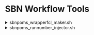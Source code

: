 # SBN Workflow Tools

<details>
  <summary>sbnpoms_wrapperfcl_maker.sh</summary>
  
  Purpose: Make an empty wrapper fcl file.<br>
  <br>
  Usage: sbnpoms_wrapperfcl_maker.sh [options]<br>
  <br>
  Options:<br>
  <br>
  -h|-?|--help        - Print help message.<br>
  --fclname <fcl>     - Wrapped fcl file.<br>
  --wrappername <fcl> - Wrapper fcl file.<br>
  
</details>

<details>
  <summary>sbnpoms_runnumber_injector.sh</summary>
  
  Purpose: Append run and subrun overrides to fcl file.<br>
           Subrun follows $PROCESS+1, and wraps by incrementing<br>
           the run number when the subrun exceeds the maximum.<br>
  <br>
  Usage: sbnpoms_runnumber_injector.sh [options]<br>
  <br>
  Options:<br>
  <br>
  -h|-?|--help          - Print help message.<br>
  --fcl <fcl>           - Fcl file to append (default standard output).<br>
  --subruns_per_run <n> - Number of subruns per run (default 100).<br>
  --process <process>   - Specify process number (default $PROCESS).<br>
  --run <run>           - Specify base run number (default 1).<br>
  
</details>
